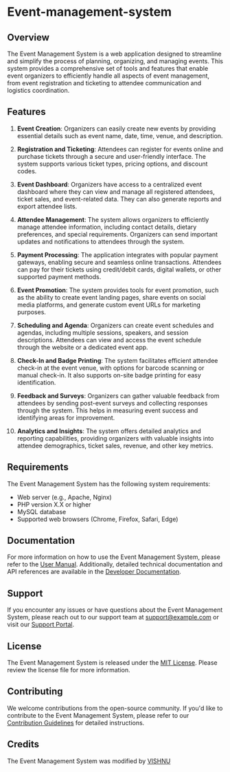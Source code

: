 # Event-management-system




## Overview

The Event Management System is a web application designed to streamline and simplify the process of planning, organizing, and managing events. This system provides a comprehensive set of tools and features that enable event organizers to efficiently handle all aspects of event management, from event registration and ticketing to attendee communication and logistics coordination.

## Features

1. **Event Creation**: Organizers can easily create new events by providing essential details such as event name, date, time, venue, and description.

2. **Registration and Ticketing**: Attendees can register for events online and purchase tickets through a secure and user-friendly interface. The system supports various ticket types, pricing options, and discount codes.

3. **Event Dashboard**: Organizers have access to a centralized event dashboard where they can view and manage all registered attendees, ticket sales, and event-related data. They can also generate reports and export attendee lists.

4. **Attendee Management**: The system allows organizers to efficiently manage attendee information, including contact details, dietary preferences, and special requirements. Organizers can send important updates and notifications to attendees through the system.

5. **Payment Processing**: The application integrates with popular payment gateways, enabling secure and seamless online transactions. Attendees can pay for their tickets using credit/debit cards, digital wallets, or other supported payment methods.

6. **Event Promotion**: The system provides tools for event promotion, such as the ability to create event landing pages, share events on social media platforms, and generate custom event URLs for marketing purposes.

7. **Scheduling and Agenda**: Organizers can create event schedules and agendas, including multiple sessions, speakers, and session descriptions. Attendees can view and access the event schedule through the website or a dedicated event app.

8. **Check-In and Badge Printing**: The system facilitates efficient attendee check-in at the event venue, with options for barcode scanning or manual check-in. It also supports on-site badge printing for easy identification.

9. **Feedback and Surveys**: Organizers can gather valuable feedback from attendees by sending post-event surveys and collecting responses through the system. This helps in measuring event success and identifying areas for improvement.

10. **Analytics and Insights**: The system offers detailed analytics and reporting capabilities, providing organizers with valuable insights into attendee demographics, ticket sales, revenue, and other key metrics.

## Requirements

The Event Management System has the following system requirements:

- Web server (e.g., Apache, Nginx)
- PHP version X.X or higher
- MySQL database
- Supported web browsers (Chrome, Firefox, Safari, Edge)



## Documentation

For more information on how to use the Event Management System, please refer to the [User Manual](link-to-user-manual). Additionally, detailed technical documentation and API references are available in the [Developer Documentation](link-to-developer-docs).

## Support

If you encounter any issues or have questions about the Event Management System, please reach out to our support team at [support@example.com](mailto:support@example.com) or visit our [Support Portal](link-to-support-portal).

## License

The Event Management System is released under the [MIT License](link-to-license). Please review the license file for more information.

## Contributing

We welcome contributions from the open-source community. If you'd like to contribute to the Event Management System, please refer to our [Contribution Guidelines](link-to-contribution-guidelines) for detailed instructions.

## Credits

The Event Management System was modified by [VISHNU]([link-to-license](https://github.com/vishnu1100))
